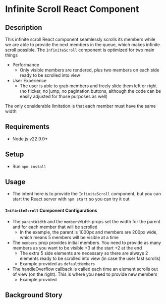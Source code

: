 # Infinite Scroll React Component

## Description
This infinite scroll React component seamlessly scrolls its members while we are able to provide the next members in the queue, which makes infinite scroll possible. The `InfiniteScroll` component is optimized for two main things
- Performance
  - Only visible members are rendered, plus two members on each side ready to be scrolled into view
- User Experience
  - The user is able to grab members and freely slide them left or right (no flicker, no jump, no pagination buttons, although the code can be easily adjusted for those purposes as well)

The only considerable limitation is that each member must have the same width

## Requirements
 - Node.js v22.9.0+

## Setup
  - Run `npm install`

## Usage
  - The intent here is to provide the `InfiniteScroll` component, but you can start the React server with `npm start` so you can try it out
#### `InifiniteScroll` Component Configurations
- The `parentWidth` and the `membersWidth` props set the width for the parent and for each member that will be scrolled
  - In the example, the parent is 1000px and members are 200px wide, which means 5 members will be visible at a time  
- The `members` prop provides initial members. You need to provide as many members as you want to be visible +3 at the start +2 at the end
  - The extra 5 side elements are necessary so there are always 2 elements ready to be scrolled into view (in case the user fast scrolls)
  - Example provided as `defaultMembers`
- The handleOverflow callback is called each time an element scrolls out of view (on the right). This is where you need to provide new members
  - Example provided

## Background Story